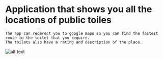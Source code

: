 # Application that shows you all the locations of public toiles
    The app can rederect you to google maps so you can find the fastest route to the toilet that you require.
    The toilets also have a rating and description of the place.
![alt text](https://i.imgur.com/r3OitCD.jpeg)